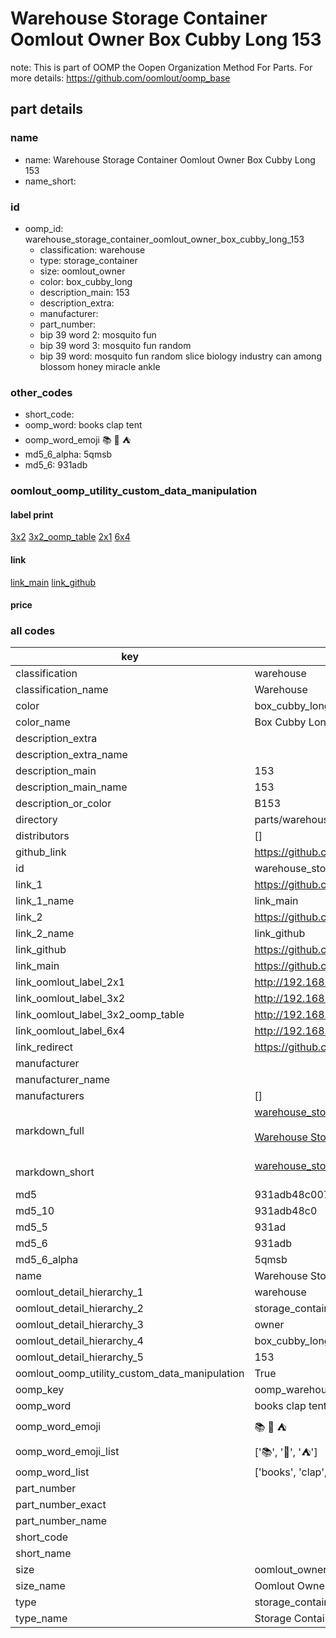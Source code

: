 # Warehouse Storage Container Oomlout Owner Box Cubby Long 153  

note: This is part of OOMP the Oopen Organization Method For Parts. For more details: https://github.com/oomlout/oomp_base

##  part details
  







### name
* name: Warehouse Storage Container Oomlout Owner Box Cubby Long 153
* name_short: 
### id
* oomp_id: warehouse_storage_container_oomlout_owner_box_cubby_long_153
  * classification: warehouse
  * type: storage_container
  * size: oomlout_owner
  * color: box_cubby_long
  * description_main: 153
  * description_extra: 
  * manufacturer: 
  * part_number: 
  * bip 39 word 2: mosquito fun
  * bip 39 word 3: mosquito fun random
  * bip 39 word: mosquito fun random slice biology industry can among blossom honey miracle ankle

### other_codes
* short_code: 
* oomp_word: books clap tent
* oomp_word_emoji :books: :clap: :tent:
* md5_6_alpha: 5qmsb
* md5_6: 931adb






### oomlout_oomp_utility_custom_data_manipulation
#### label print
[3x2](http://192.168.1.245:1112/?label=oomp%205qmsb)
[3x2_oomp_table](http://192.168.1.108:1112/?label=oomp%205qmsb)
[2x1](http://192.168.1.242:1112/?label=oomp%205qmsb)
[6x4](http://192.168.1.55:1112/?label=oomp%205qmsb)    

#### link

[link_main](https://github.com/oomlout/oomlout_oomp_version_1_messy/tree/main/parts/warehouse_storage_container_oomlout_owner_box_cubby_long_153) [link_github](https://github.com/oomlout/oomlout_oomp_version_1_messy/tree/main/parts/warehouse_storage_container_oomlout_owner_box_cubby_long_153)                             

#### price







### all codes 
| key | value |  
| --- | --- |  
| classification | warehouse |  
| classification_name | Warehouse |  
| color | box_cubby_long |  
| color_name | Box Cubby Long |  
| description_extra |  |  
| description_extra_name |  |  
| description_main | 153 |  
| description_main_name | 153 |  
| description_or_color | B153 |  
| directory | parts/warehouse_storage_container_oomlout_owner_box_cubby_long_153 |  
| distributors | [] |  
| github_link | https://github.com/oomlout/oomlout_oomp_part_src/tree/main/parts/warehouse_storage_container_oomlout_owner_box_cubby_long_153 |  
| id | warehouse_storage_container_oomlout_owner_box_cubby_long_153 |  
| link_1 | https://github.com/oomlout/oomlout_oomp_version_1_messy/tree/main/parts/warehouse_storage_container_oomlout_owner_box_cubby_long_153 |  
| link_1_name | link_main |  
| link_2 | https://github.com/oomlout/oomlout_oomp_version_1_messy/tree/main/parts/warehouse_storage_container_oomlout_owner_box_cubby_long_153 |  
| link_2_name | link_github |  
| link_github | https://github.com/oomlout/oomlout_oomp_version_1_messy/tree/main/parts/warehouse_storage_container_oomlout_owner_box_cubby_long_153 |  
| link_main | https://github.com/oomlout/oomlout_oomp_version_1_messy/tree/main/parts/warehouse_storage_container_oomlout_owner_box_cubby_long_153 |  
| link_oomlout_label_2x1 | http://192.168.1.242:1112/?label=oomp%205qmsb |  
| link_oomlout_label_3x2 | http://192.168.1.245:1112/?label=oomp%205qmsb |  
| link_oomlout_label_3x2_oomp_table | http://192.168.1.108:1112/?label=oomp%205qmsb |  
| link_oomlout_label_6x4 | http://192.168.1.55:1112/?label=oomp%205qmsb |  
| link_redirect | https://github.com/oomlout/oomlout_oomp_version_1_messy/tree/main/parts/warehouse_storage_container_oomlout_owner_box_cubby_long_153 |  
| manufacturer |  |  
| manufacturer_name |  |  
| manufacturers | [] |  
| markdown_full | [warehouse_storage_container_oomlout_owner_box_cubby_long_153](none)<br>[](none)<br>[Warehouse Storage Container Oomlout Owner Box Cubby Long 153](none)<br><br> |  
| markdown_short | [warehouse_storage_container_oomlout_owner_box_cubby_long_153](none)<br><br> |  
| md5 | 931adb48c007e41dcc8b3cb763578480 |  
| md5_10 | 931adb48c0 |  
| md5_5 | 931ad |  
| md5_6 | 931adb |  
| md5_6_alpha | 5qmsb |  
| name | Warehouse Storage Container Oomlout Owner Box Cubby Long 153 |  
| oomlout_detail_hierarchy_1 | warehouse |  
| oomlout_detail_hierarchy_2 | storage_container |  
| oomlout_detail_hierarchy_3 | owner |  
| oomlout_detail_hierarchy_4 | box_cubby_long |  
| oomlout_detail_hierarchy_5 | 153 |  
| oomlout_oomp_utility_custom_data_manipulation | True |  
| oomp_key | oomp_warehouse_storage_container_oomlout_owner_box_cubby_long_153 |  
| oomp_word | books clap tent |  
| oomp_word_emoji | :books: :clap: :tent: |  
| oomp_word_emoji_list | [':books:', ':clap:', ':tent:'] |  
| oomp_word_list | ['books', 'clap', 'tent'] |  
| part_number |  |  
| part_number_exact |  |  
| part_number_name |  |  
| short_code |  |  
| short_name |  |  
| size | oomlout_owner |  
| size_name | Oomlout Owner |  
| type | storage_container |  
| type_name | Storage Container |  
